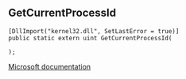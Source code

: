 ## GetCurrentProcessId

```
[DllImport("kernel32.dll", SetLastError = true)]
public static extern uint GetCurrentProcessId(
   
);
```

[Microsoft documentation](https://docs.microsoft.com/en-us/windows/win32/api/processthreadsapi/nf-processthreadsapi-getcurrentprocessid)
